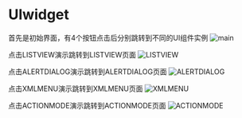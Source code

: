# UIwidget
首先是初始界面，有4个按钮点击后分别跳转到不同的UI组件实例
 ![main](http://r.photo.store.qq.com/psb?/V12LZLfG3v52n9/fSVZgAPZBRDDSU6TFQRUH49rR0FWjOlE23yxIrgSvsU!/r/dGkBAAAAAAAA)
 
 点击LISTVIEW演示跳转到LISTVIEW页面 
 ![LISTVIEW](http://r.photo.store.qq.com/psb?/V12LZLfG3v52n9/fCWFPuq*mEpcat9BaSMaZ9ZAf7SiiQM9YDt1a4jFARM!/r/dGgBAAAAAAAA)
 
 点击ALERTDIALOG演示跳转到ALERTDIALOG页面 
 ![ALERTDIALOG](http://r.photo.store.qq.com/psb?/V12LZLfG3v52n9/fSVZgAPZBRDDSU6TFQRUH49rR0FWjOlE23yxIrgSvsU!/r/dGkBAAAAAAAA)
 
 点击XMLMENU演示跳转到XMLMENU页面 
 ![XMLMENU](http://r.photo.store.qq.com/psb?/V12LZLfG3v52n9/fR6hYpOGvw5D8UaKUeBDtDypTsLhGIkxlJR00d59TfU!/r/dGkBAAAAAAAA)
 
 点击ACTIONMODE演示跳转到ACTIONMODE页面 
 ![ACTIONMODE](http://r.photo.store.qq.com/psb?/V12LZLfG3v52n9/rDNtFtl04yP82i1DfmcjbVmGAg.ll4uyaQfKunSYDpg!/r/dGgBAAAAAAAA)
